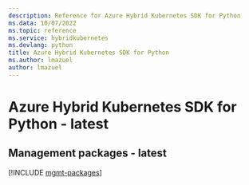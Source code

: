 ```yaml
---
description: Reference for Azure Hybrid Kubernetes SDK for Python
ms.data: 10/07/2022
ms.topic: reference
ms.service: hybridkubernetes
ms.devlang: python
title: Azure Hybrid Kubernetes SDK for Python
ms.author: lmazuel
author: lmazuel
---
```

# Azure Hybrid Kubernetes SDK for Python - latest

## Management packages - latest
[!INCLUDE [mgmt-packages](hybrid-kubernetes-mgmt-index.md)]